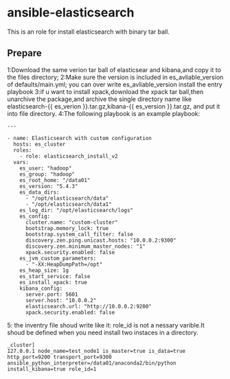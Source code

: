 # ansible-elasticsearch

This is an role for install elasticsearch with binary tar ball.

## Prepare
1:Download the same verion  tar ball of elasticsear and kibana,and copy it to the files directory;
2:Make sure the version is  included in es_avliable_version of  defaults/main.yml;
you can over write es_avliable_version  install the entry playbook
3:if u want to install xpack,download the xpack tar ball,then unarchive the package,and archive the single directory name like
elasticsearch-{{ es_verion }}.tar.gz,kibana-{{ es_version }}.tar.gz, and put it into file directory.
4:The following playbook is an example playbook:
```
---

- name: Elasticsearch with custom configuration
  hosts: es_cluster
  roles:
    - role: elasticsearch_install_v2
  vars:
    es_user: "hadoop"
    es_group: "hadoop"
    es_root_home: "/data01"
    es_version: "5.4.3"
    es_data_dirs:
      - "/opt/elasticsearch/data"
      - "/opt/elasticsearch/data1"
    es_log_dir: "/opt/elasticsearch/logs"
    es_config: 
      cluster.name: "custom-cluster"
      bootstrap.memory_lock: true
      bootstrap.system_call_filter: false 
      discovery.zen.ping.unicast.hosts: "10.0.0.2:9300"
      discovery.zen.minimum_master_nodes: "1"
      xpack.security.enabled: false
    es_jvm_custom_parameters:
      - "-XX:HeapDumpPath=/opt"
    es_heap_size: 1g
    es_start_service: false
    es_install_xpack: true
    kibana_config:
      server.port: 5601
      server.host: "10.0.0.2"
      elasticsearch.url: "http://10.0.0.2:9200"
      xpack.security.enabled: false
```
5: the inventry file shoud write like it:
role_id is not a nessary varible.It shoud be defined when you need install two instaces in a directory.
```
_cluster]
127.0.0.1 node_name=test_node1 is_master=true is_data=true http_port=9200 transport_port=9300 ansible_python_interpreter=/data01/anaconda2/bin/python install_kibana=true role_id=1
```
